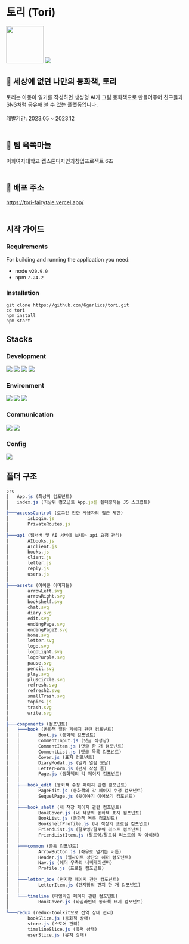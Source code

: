# 토리 (Tori)

<img width="100" src="https://github.com/6garlics/tori/assets/97157930/cb60a498-f9d3-42ae-8a96-88199c9358d4">
<img src="https://github.com/6garlics/tori/assets/97157930/6691d4ec-44a4-4b06-946c-fdd816fbd286">

## 📗 세상에 없던 나만의 동화책, 토리
토리는 아동이 일기를 작성하면 생성형 AI가 그림 동화책으로 만들어주어 친구들과 SNS처럼 공유해 볼 수 있는 플랫폼입니다.
<br/><br/>
개발기간: 2023.05 ~ 2023.12
<br/><br/>


## 🧄 팀 육쪽마늘
이화여자대학교 캡스톤디자인과창업프로젝트 6조
<br/><br/>

## 📌 배포 주소
https://tori-fairytale.vercel.app/
<br/><br/>

## 시작 가이드
### Requirements

For building and running the application you need: 
- node `v20.9.0`
- npm `7.24.2`


### Installation
```
git clone https://github.com/6garlics/tori.git
cd tori
npm install
npm start
```

## Stacks

### Development
<div>
<img src="https://img.shields.io/badge/html5-E34F26?style=for-the-badge&logo=visualstudiocode&logoColor=white"> 
<img src="https://img.shields.io/badge/css-1572B6?style=for-the-badge&logo=css3&logoColor=white"> 
<img src="https://img.shields.io/badge/javascript-F7DF1E?style=for-the-badge&logo=javascript&logoColor=black">
<img src="https://img.shields.io/badge/react-61DAFB?style=for-the-badge&logo=react&logoColor=black"> 
</div>

### Environment
<div>
<img src="https://img.shields.io/badge/Visual Studio Code-007ACC?style=for-the-badge&logo=Visual Studio Code&logoColor=white"/>
<img src="https://img.shields.io/badge/git-F05032?style=for-the-badge&logo=git&logoColor=white">
<img src="https://img.shields.io/badge/github-181717?style=for-the-badge&logo=github&logoColor=white">
</div>

### Communication
<div>
<img src="https://img.shields.io/badge/notion-000000?style=for-the-badge&logo=notion&logoColor=white">
<img src="https://img.shields.io/badge/discord-5865F2?style=for-the-badge&logo=discord&logoColor=white"> 
</div>

### Config
<div>
<img src="https://img.shields.io/badge/npm-CB3837?style=for-the-badge&logo=npm&logoColor=white">
</div>

## 폴더 구조
```javascript
src
│   App.js (최상위 컴포넌트)
│   index.js (최상위 컴포넌트 App.js를 렌더링하는 JS 스크립트)
│   
├───accessControl (로그인 안한 사용자의 접근 제한)
│       isLogin.js
│       PrivateRoutes.js
│       
├───api (웹서버 및 AI 서버에 보내는 api 요청 관리)
│       AIbooks.js
│       AIclient.js
│       books.js
│       client.js
│       letter.js
│       reply.js
│       users.js
│       
├───assets (아이콘 이미지들)
│       arrowLeft.svg
│       arrowRight.svg
│       bookshelf.svg
│       chat.svg
│       diary.svg
│       edit.svg
│       endingPage.svg
│       endingPage2.svg
│       home.svg
│       letter.svg
│       logo.svg
│       logoLight.svg
│       logoPurple.svg
│       pause.svg
│       pencil.svg
│       play.svg
│       plusCircle.svg
│       refresh.svg
│       refresh2.svg
│       smallTrash.svg
│       topics.js
│       trash.svg
│       write.svg
│       
├───components (컴포넌트)
│   ├───book (동화책 열람 페이지 관련 컴포넌트)
│   │       Book.js (동화책 컴포넌트)
│   │       CommentInput.js (댓글 작성창)
│   │       CommentItem.js (댓글 한 개 컴포넌트)
│   │       CommentList.js (댓글 목록 컴포넌트)
│   │       Cover.js (표지 컴포넌트)
│   │       DiaryModal.js (일기 열람 모달)
│   │       LetterForm.js (편지 작성 폼)
│   │       Page.js (동화책의 각 페이지 컴포넌트)
│   │       
│   ├───book_edit (동화책 수정 페이지 관련 컴포넌트)
│   │       PageEdit.js (동화책의 각 페이지 수정 컴포넌트)
│   │       SequelPage.js (뒷이야기 이어쓰기 컴포넌트)
│   │       
│   ├───book_shelf (내 책장 페이지 관련 컴포넌트)
│   │       BookCover.js (내 책장의 동화책 표지 컴포넌트)
│   │       BookList.js (동화책 목록 컴포넌트)
│   │       BookshelfProfile.js (내 책장의 프로필 컴포넌트)
│   │       FriendList.js (팔로잉/팔로워 리스트 컴포넌트)
│   │       FriendListItem.js (팔로잉/팔로워 리스트의 각 아이템)
│   │       
│   ├───common (공통 컴포넌트)
│   │       ArrowButton.js (좌우로 넘기는 버튼)
│   │       Header.js (웹사이트 상단의 헤더 컴포넌트)
│   │       Nav.js (헤더 우측의 네비게이션바)
│   │       Profile.js (프로필 컴포넌트)
│   │       
│   ├───letter_box (편지함 페이지 관련 컴포넌트)
│   │       LetterItem.js (편지함의 편지 한 개 컴포넌트)
│   │       
│   └───timeline (타임라인 페이지 관련 컴포넌트)
│           BookCover.js (타임라인의 동화책 표지 컴포넌트)
│       
└───redux (redux-toolkit으로 전역 상태 관리)
        bookSlice.js (동화책 상태)
        store.js (스토어 관리)
        timelineSlice.js (유저 상태)
        userSlice.js (유저 상태)
        
```


